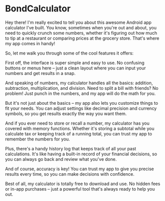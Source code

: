 # BondCalculator

Hey there! I'm really excited to tell you about this awesome Android app calculator I've built. You know, sometimes when you're out and about, you need to quickly crunch some numbers, whether it's figuring out how much to tip at a restaurant or comparing prices at the grocery store. That's where my app comes in handy!

So, let me walk you through some of the cool features it offers:

First off, the interface is super simple and easy to use. No confusing buttons or menus here – just a clean layout where you can input your numbers and get results in a snap.

And speaking of numbers, my calculator handles all the basics: addition, subtraction, multiplication, and division. Need to split a bill with friends? No problem! Just punch in the numbers, and my app will do the math for you.

But it's not just about the basics – my app also lets you customize things to fit your needs. You can adjust settings like decimal precision and currency symbols, so you get results exactly the way you want them.

And if you ever need to store or recall a number, my calculator has you covered with memory functions. Whether it's storing a subtotal while you calculate tax or keeping track of a running total, you can trust my app to remember the numbers for you.

Plus, there's a handy history log that keeps track of all your past calculations. It's like having a built-in record of your financial decisions, so you can always go back and review what you've done.

And of course, accuracy is key! You can trust my app to give you precise results every time, so you can make decisions with confidence.

Best of all, my calculator is totally free to download and use. No hidden fees or in-app purchases – just a powerful tool that's always ready to help you out.
